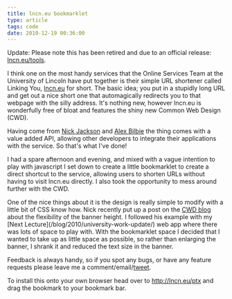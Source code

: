 ```yaml
---
title: lncn.eu bookmarklet
type: article
tags: code
date: 2010-12-19 00:36:00
---
```


<p>Update: Please note this has been retired and due to an official release: <a href="http://lncn.eu/tools" target="_blank">lncn.eu/tools</a>.</p>
<p>I think one on the most handy services that the Online Services Team at the University of Lincoln have put together is their simple URL shortener called Linking You, <a href="http://lncn.eu/">lncn.eu</a> for short.  The basic idea; you put in a stupidly long URL and get out a nice short one that automagically redirects you to that webpage with the silly address.  It's nothing new, however lncn.eu is wonderfully free of bloat and features the shiny new Common Web Design (CWD).</p>
<p>Having come from <a href="http://nickjackson.me/">Nick Jackson</a> and <a href="http://alexbilbie.blogs.lincoln.ac.uk/">Alex Bilbie</a> the thing comes with a value added API, allowing other developers to integrate their applications with the service. So that's what I've done!</p>
<p>I had a spare afternoon and evening, and mixed with a vague intention to play with javascript I set down to create a little bookmarklet to create a direct shortcut to the service, allowing users to shorten URLs without having to visit lncn.eu directly. I also took the opportunity to mess around further with the CWD.</p>
<p>One of the nice things about it is the design is really simple to modify with a little bit of CSS know how. Nick recently put up a post on the <a href="http://lncn.eu/dg5">CWD blog</a> about the flexibility of the banner height.  I followed his example with my [Next Lecture](/blog/2010/university-work-update/) web app where there was lots of space to play with.  With the bookmarklet space I decided that I wanted to take up as little space as possible, so rather than enlarging the banner, I shrank it and reduced the text size in the banner.</p>
<p>Feedback is always handy, so if you spot any bugs, or have any feature requests please leave me a comment/email/<a href="https://www.twitter.com/jamesdoc">tweet</a>.</p>
<p>To install this onto your own browser head over to <a href="http://lncn.eu/ptx">http://lncn.eu/ptx</a> and drag the bookmark to your bookmark bar.</p>
